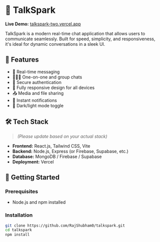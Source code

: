 # 🚀 TalkSpark

**Live Demo:** [talkspark-two.vercel.app](https://talkspark-two.vercel.app/)

TalkSpark is a modern real-time chat application that allows users to communicate seamlessly. Built for speed, simplicity, and responsiveness, it's ideal for dynamic conversations in a sleek UI.

## 🌟 Features

- 💬 Real-time messaging  
- 🧑‍🤝‍🧑 One-on-one and group chats  
- 🔐 Secure authentication   
- 📱 Fully responsive design for all devices  
- 📤 Media and file sharing   
- 🔔 Instant notifications  
- 🌙 Dark/light mode toggle 

## 🛠️ Tech Stack

> *(Please update based on your actual stack)*

- **Frontend:** React.js, Tailwind CSS, Vite  
- **Backend:** Node.js, Express (or Firebase, Supabase, etc.)  
- **Database:** MongoDB / Firebase / Supabase  
- **Deployment:** Vercel

## 🚀 Getting Started

### Prerequisites

- Node.js and npm installed

### Installation

```bash
git clone https://github.com/RajShubham0/talkspark.git
cd talkspark
npm install
